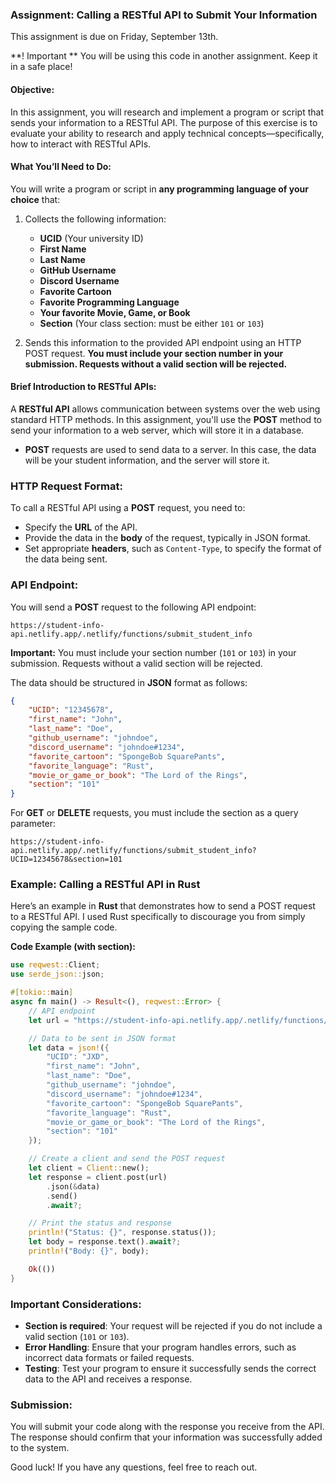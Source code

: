 ### Assignment: Calling a RESTful API to Submit Your Information
This assignment is due on Friday, September 13th.

**! Important ** You will be using this code in another assignment. Keep it in a safe place!

#### Objective:
In this assignment, you will research and implement a program or script that sends your information to a RESTful API. The purpose of this exercise is to evaluate your ability to research and apply technical concepts—specifically, how to interact with RESTful APIs.

#### What You’ll Need to Do:
You will write a program or script in **any programming language of your choice** that:
1. Collects the following information:
    - **UCID** (Your university ID)
    - **First Name**
    - **Last Name**
    - **GitHub Username**
    - **Discord Username**
    - **Favorite Cartoon**
    - **Favorite Programming Language**
    - **Your favorite Movie, Game, or Book**
    - **Section** (Your class section: must be either `101` or `103`)

2. Sends this information to the provided API endpoint using an HTTP POST request. **You must include your section number in your submission. Requests without a valid section will be rejected.**

#### Brief Introduction to RESTful APIs:
A **RESTful API** allows communication between systems over the web using standard HTTP methods. In this assignment, you'll use the **POST** method to send your information to a web server, which will store it in a database.

- **POST** requests are used to send data to a server. In this case, the data will be your student information, and the server will store it.

### HTTP Request Format:
To call a RESTful API using a **POST** request, you need to:
- Specify the **URL** of the API.
- Provide the data in the **body** of the request, typically in JSON format.
- Set appropriate **headers**, such as `Content-Type`, to specify the format of the data being sent.

### API Endpoint:

You will send a **POST** request to the following API endpoint:

```
https://student-info-api.netlify.app/.netlify/functions/submit_student_info
```

**Important:** You must include your section number (`101` or `103`) in your submission. Requests without a valid section will be rejected.

The data should be structured in **JSON** format as follows:

```json
{
    "UCID": "12345678",
    "first_name": "John",
    "last_name": "Doe",
    "github_username": "johndoe",
    "discord_username": "johndoe#1234",
    "favorite_cartoon": "SpongeBob SquarePants",
    "favorite_language": "Rust",
    "movie_or_game_or_book": "The Lord of the Rings",
    "section": "101"
}
```

For **GET** or **DELETE** requests, you must include the section as a query parameter:

```
https://student-info-api.netlify.app/.netlify/functions/submit_student_info?UCID=12345678&section=101
```

### Example: Calling a RESTful API in Rust

Here’s an example in **Rust** that demonstrates how to send a POST request to a RESTful API. I used Rust
specifically to discourage you from simply copying the sample code.

**Code Example (with section):**

```rust
use reqwest::Client;
use serde_json::json;

#[tokio::main]
async fn main() -> Result<(), reqwest::Error> {
    // API endpoint
    let url = "https://student-info-api.netlify.app/.netlify/functions/submit_student_info";

    // Data to be sent in JSON format
    let data = json!({
        "UCID": "JXD",
        "first_name": "John",
        "last_name": "Doe",
        "github_username": "johndoe",
        "discord_username": "johndoe#1234",
        "favorite_cartoon": "SpongeBob SquarePants",
        "favorite_language": "Rust",
        "movie_or_game_or_book": "The Lord of the Rings",
        "section": "101"
    });

    // Create a client and send the POST request
    let client = Client::new();
    let response = client.post(url)
        .json(&data)
        .send()
        .await?;

    // Print the status and response
    println!("Status: {}", response.status());
    let body = response.text().await?;
    println!("Body: {}", body);

    Ok(())
}
```


### Important Considerations:
- **Section is required**: Your request will be rejected if you do not include a valid section (`101` or `103`).
- **Error Handling**: Ensure that your program handles errors, such as incorrect data formats or failed requests.
- **Testing**: Test your program to ensure it successfully sends the correct data to the API and receives a response.

### Submission:
You will submit your code along with the response you receive from the API. The response should confirm that your information was successfully added to the system.

Good luck! If you have any questions, feel free to reach out.
